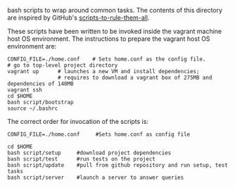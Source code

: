 bash scripts to wrap around common tasks.
The contents of this directory are inspired by GitHub's [scripts-to-rule-them-all](https://github.com/github/scripts-to-rule-them-all).

These scripts have been written to be invoked inside the vagrant machine host OS environment. The instructions to prepare the vagrant host OS environment are:
```shell
CONFIG_FILE=./home.conf    # Sets home.conf as the config file.
# go to top-level project directory
vagrant up      # launches a new VM and install dependencies;
                # requires to download a vagrant box of 275MB and dependencies of 140MB
vagrant ssh
cd $HOME
bash script/bootstrap
source ~/.bashrc
```


The correct order for invocation of the scripts is:    
```shell
CONFIG_FILE=./home.conf 	#Sets home.conf as config file

cd $HOME
bash script/setup     #download project dependencies
bash script/test      #run tests on the project
bash script/update    #pull from github repository and run setup, test tasks
bash script/server    #launch a server to answer queries
```
